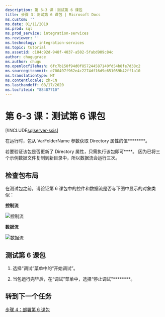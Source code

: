 ```yaml
---
description: 第 6-3 课：测试第 6 课包
title: 步骤 3：测试第 6 课包 | Microsoft Docs
ms.custom: ''
ms.date: 01/11/2019
ms.prod: sql
ms.prod_service: integration-services
ms.reviewer: ''
ms.technology: integration-services
ms.topic: tutorial
ms.assetid: c184c92d-948f-4037-a502-5fabd909c84c
author: chugugrace
ms.author: chugu
ms.openlocfilehash: 6fc7b150f94d0f857244587140fd54b8fe7d38c2
ms.sourcegitcommit: e700497f962e4c2274df16d9e651059b42ff1a10
ms.translationtype: HT
ms.contentlocale: zh-CN
ms.lasthandoff: 08/17/2020
ms.locfileid: "88487710"
---
```

# <a name="lesson-6-3-test-the-lesson-6-package"></a>第 6-3 课：测试第 6 课包

[!INCLUDE[sqlserver-ssis](../includes/applies-to-version/sqlserver-ssis.md)]


在运行时，包从 VarFolderName 参数获取 Directory 属性的值********。  
  
若要验证该包是否更新了 Directory 属性，只需执行该包即可****。 因为已将三个示例数据文件复制到新目录中，所以数据流会运行三次。
  
## <a name="check-the-package-layout"></a>检查包布局  
在测试包之前，请验证第 6 课包中的控件和数据流是否与下图中显示的对象类似：   
  
**控制流**  
  
![控制流](../integration-services/media/task4lesson2control.gif "控制流")  
  
**数据流**  
  
![数据流](../integration-services/media/task5lesson5data.gif "数据流")  
  
## <a name="test-the-lesson-6-package"></a>测试第 6 课包  
  
1.  选择“调试”菜单中的“开始调试”。  
  
2.  当包运行完毕后，在“调试”菜单中，选择“停止调试”********。  
  
## <a name="go-to-next-task"></a>转到下一个任务
[步骤 4：部署第 6 课包](../integration-services/lesson-6-4-deploying-the-lesson-6-package.md)  
  
  
  
